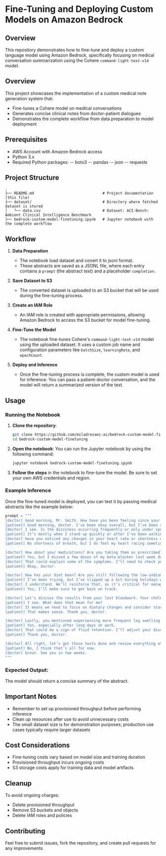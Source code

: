 # Fine-Tuning and Deploying Custom Models on Amazon Bedrock

## Overview

This repository demonstrates how to fine-tune and deploy a custom language model using Amazon Bedrock, specifically focusing on medical conversation summarization using the Cohere `command-light-text-v14` model.

## Overview

This project showcases the implementation of a custom medical note generation system that:

- Fine-tunes a Cohere model on medical conversations
- Generates concise clinical notes from doctor-patient dialogues
- Demonstrates the complete workflow from data preparation to model deployment

## Prerequisites

- AWS Account with Amazon Bedrock access
- Python 3.x
- Required Python packages:
-- boto3
-- pandas
-- json
-- requests

## Project Structure

```
.
├── README.md                               # Project documentation (this file)
├── dataset/                                # Directory where fetched dataset is stored
│   └── data.csv                            # Dataset: ACI-Bench: Ambient Clinical Intelligence Benchmark
├── bedrock-custom-model-finetuning.ipynb   # Jupyter notebook with the complete workflow
```

## Workflow

1. **Data Preparation**
   - The notebook load dataset and conert it to jsonl format.
   - These abstracts are saved as a JSONL file, where each entry contains a `prompt` (the abstract text) and a placeholder `completion`.

2. **Save Dataset to S3**
   - The converted dataset is uploaded to an S3 bucket that will be used during the fine-tuning process.

3. **Create an IAM Role**
   - An IAM role is created with appropriate permissions, allowing Amazon Bedrock to access the S3 bucket for model fine-tuning.

4. **Fine-Tune the Model**
   - The notebook fine-tunes Cohere's `command-light-text-v14` model using the uploaded dataset. It uses a custom job name and configuration parameters like `batchSize`, `learningRate`, and `epochCount`.

5. **Deploy and Inference**
   - Once the fine-tuning process is complete, the custom model is used for inference. You can pass a patient-doctor conversation, and the model will return a summarized version of the text.

## Usage

### Running the Notebook

1. **Clone the repository**:
   ```bash
   git clone https://github.com/miladrezaei-ai/bedrock-custom-model-finetuning.git
   cd bedrock-custom-model-finetuning
   ```

2. **Open the notebook**:
   You can run the Jupyter notebook by using the following command:
   ```bash
   jupyter notebook bedrock-custom-model-finetuning.ipynb
   ```

3. **Follow the steps** in the notebook to fine-tune the model. Be sure to set your own AWS credentials and region.

### Example Inference

Once the fine-tuned model is deployed, you can test it by passing medical abstracts like the example below:

```python
prompt = """
[doctor] Good morning, Mr. Smith. How have you been feeling since your last visit?  
[patient] Good morning, doctor. I've been okay overall, but I’ve been struggling with persistent fatigue and some dizziness.  
[doctor] I see. Is the dizziness occurring frequently or only under specific circumstances?  
[patient] It’s mostly when I stand up quickly or after I've been walking for a while.  
[doctor] Have you noticed any changes in your heart rate or shortness of breath during these episodes?  
[patient] No shortness of breath, but I do feel my heart racing sometimes.  

[doctor] How about your medications? Are you taking them as prescribed?  
[patient] Yes, but I missed a few doses of my beta-blocker last week due to travel.  
[doctor] That could explain some of the symptoms. I’ll need to check your blood pressure and do an EKG to assess your heart rhythm.  
[patient] Okay, doctor.  

[doctor] How has your diet been? Are you still following the low-sodium plan we discussed?  
[patient] I’ve been trying, but I’ve slipped up a bit during holidays with family meals.  
[doctor] I understand. We’ll reinforce that, as it’s critical for managing your hypertension.  
[patient] Yes, I’ll make sure to get back on track.  

[doctor] Let’s discuss the results from your last bloodwork. Your cholesterol levels were slightly elevated, and your hemoglobin A1c suggests borderline diabetes.  
[patient] I see. What does that mean for me?  
[doctor] It means we need to focus on dietary changes and consider starting a low-dose statin. I’ll also refer you to a nutritionist for better meal planning.  
[patient] That makes sense. Thank you, doctor.  

[doctor] Lastly, you mentioned experiencing more frequent leg swelling recently. Is that still a concern?  
[patient] Yes, especially after long days at work.  
[doctor] That could be a sign of fluid retention. I’ll adjust your diuretic dose and monitor your progress over the next two weeks.  
[patient] Thank you, doctor.  

[doctor] All right, let’s get those tests done and review everything at our next appointment. Do you have any other concerns?  
[patient] No, I think that’s all for now.  
[doctor] Great. See you in two weeks. 
"""
```

### Expected Output:

The model should return a concise summary of the abstract.

## Important Notes

- Remember to set up provisioned throughput before performing inference
- Clean up resources after use to avoid unnecessary costs
- The small dataset size is for demonstration purposes; production use cases typically require larger datasets
 
## Cost Considerations

- Fine-tuning costs vary based on model size and training duration
- Provisioned throughput incurs ongoing costs
- S3 storage costs apply for training data and model artifacts
 
## Cleanup 
To avoid ongoing charges:

- Delete provisioned throughput
- Remove S3 buckets and objects
- Delete IAM roles and policies

## Contributing
Feel free to submit issues, fork the repository, and create pull requests for any improvements.
